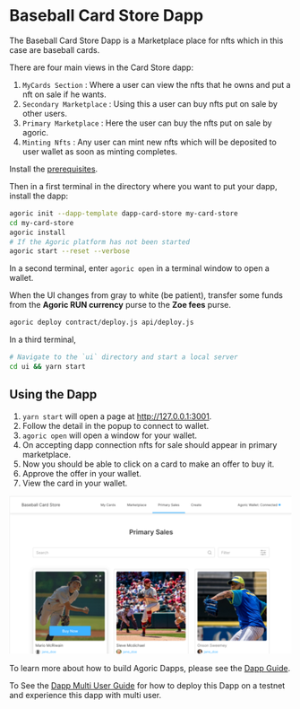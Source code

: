 # Baseball Card Store Dapp

The Baseball Card Store Dapp is a Marketplace place for nfts which in this case are baseball cards.

There are four main views in the Card Store dapp:

1. `MyCards Section` : Where a user can view the nfts that he owns and put a nft on sale if he wants.
2. `Secondary Marketplace` : Using this a user can buy nfts put on sale by other users.
3. `Primary Marketplace` : Here the user can buy the nfts put on sale by agoric.
4. `Minting Nfts` : Any user can mint new nfts which will be deposited to user wallet as soon as minting completes.

Install the
[prerequisites](https://agoric.com/documentation/getting-started/before-using-agoric.html).

Then in a first terminal in the directory where you want to put your dapp, install the dapp:

```sh
agoric init --dapp-template dapp-card-store my-card-store
cd my-card-store
agoric install
# If the Agoric platform has not been started
agoric start --reset --verbose
```

In a second terminal, enter `agoric open` in a terminal window to open a wallet.

When the UI changes from gray to white (be patient), transfer some
funds from the **Agoric RUN currency** purse to the **Zoe fees**
purse.

```sh
agoric deploy contract/deploy.js api/deploy.js
```

In a third terminal,

```sh
# Navigate to the `ui` directory and start a local server
cd ui && yarn start
```

## Using the Dapp

1. `yarn start` will open a page at http://127.0.0.1:3001.
2. Follow the detail in the popup to connect to wallet.
3. `agoric open` will open a window for your wallet.
4. On accepting dapp connection nfts for sale should appear in primary marketplace.
5. Now you should be able to click on a card to make an offer to buy it.
6. Approve the offer in your wallet.
7. View the card in your wallet.

![Card Store](./readme-assets/card-store.png)

To learn more about how to build Agoric Dapps, please see the [Dapp Guide](https://agoric.com/documentation/dapps/).

To See the [Dapp Multi User Guide](https://agoric.com/documentation/guides/agoric-cli/starting-multiuser-dapps.html#example) for how to deploy this Dapp on a testnet and experience this dapp with multi user.
